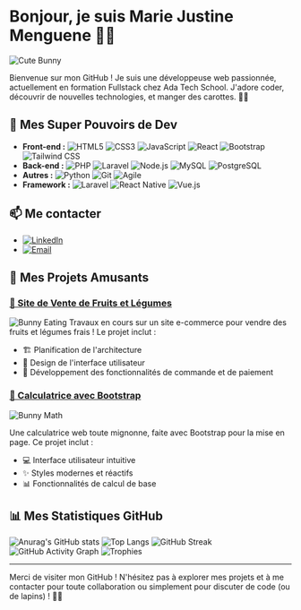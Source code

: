 # Bonjour, je suis Marie Justine Menguene 👋🐇

![Cute Bunny]()

Bienvenue sur mon GitHub ! Je suis une développeuse web passionnée, actuellement en formation Fullstack chez Ada Tech School. J'adore coder, découvrir de nouvelles technologies, et manger des carottes. 🥕🐰

## 🔧 Mes Super Pouvoirs de Dev
- **Front-end :** ![HTML5](https://img.shields.io/badge/HTML5-E34F26?style=flat&logo=html5&logoColor=white) ![CSS3](https://img.shields.io/badge/CSS3-1572B6?style=flat&logo=css3&logoColor=white) ![JavaScript](https://img.shields.io/badge/JavaScript-F7DF1E?style=flat&logo=javascript&logoColor=black) ![React](https://img.shields.io/badge/React-61DAFB?style=flat&logo=react&logoColor=black) ![Bootstrap](https://img.shields.io/badge/Bootstrap-7952B3?style=flat&logo=bootstrap&logoColor=white) ![Tailwind CSS](https://img.shields.io/badge/Tailwind_CSS-38B2AC?style=flat&logo=tailwind-css&logoColor=white)
- **Back-end :** ![PHP](https://img.shields.io/badge/PHP-777BB4?style=flat&logo=php&logoColor=white) ![Laravel](https://img.shields.io/badge/Laravel-FF2D20?style=flat&logo=laravel&logoColor=white) ![Node.js](https://img.shields.io/badge/Node.js-339933?style=flat&logo=node.js&logoColor=white) ![MySQL](https://img.shields.io/badge/MySQL-4479A1?style=flat&logo=mysql&logoColor=white) ![PostgreSQL](https://img.shields.io/badge/PostgreSQL-4169E1?style=flat&logo=postgresql&logoColor=white)
- **Autres :** ![Python](https://img.shields.io/badge/Python-3776AB?style=flat&logo=python&logoColor=white) ![Git](https://img.shields.io/badge/Git-F05032?style=flat&logo=git&logoColor=white) ![Agile](https://img.shields.io/badge/Agile-FFC107?style=flat&logo=agile&logoColor=black)
- **Framework :** ![Laravel](https://img.shields.io/badge/Laravel-FF2D20?style=flat&logo=laravel&logoColor=white) ![React Native](https://img.shields.io/badge/React_Native-20232A?style=flat&logo=react&logoColor=61DAFB) ![Vue.js](https://img.shields.io/badge/Vue.js-35495E?style=flat&logo=vue.js&logoColor=4FC08D)



## 📫 Me contacter
- [![LinkedIn](https://img.shields.io/badge/LinkedIn-0A66C2?style=flat&logo=linkedin&logoColor=white)](https://www.linkedin.com/in/marie-justine-menguene-681b45282)
- [![Email](https://img.shields.io/badge/Email-D14836?style=flat&logo=gmail&logoColor=white)](mailto:mariejuliemeng@yahoo.fr)

## 🚀 Mes Projets Amusants
### [🌿 Site de Vente de Fruits et Légumes](https://github.com/Marie86-alt/persositedevente)
![Bunny Eating](https://tenor.com/RIiJ.gif)
Travaux en cours sur un site e-commerce pour vendre des fruits et légumes frais ! Le projet inclut :
- 🏗️ Planification de l'architecture
- 🎨 Design de l'interface utilisateur
- 🛒 Développement des fonctionnalités de commande et de paiement

### [🧮 Calculatrice avec Bootstrap](https://github.com/Marie86-alt/perso-calculette)
![Bunny Math](https://media.giphy.com/media/xT0GqFUmNknIkOfs8U/giphy.gif)

Une calculatrice web toute mignonne, faite avec Bootstrap pour la mise en page. Ce projet inclut :
- 💻 Interface utilisateur intuitive
- ✨ Styles modernes et réactifs
- 📊 Fonctionnalités de calcul de base


## 📊 Mes Statistiques GitHub

![Anurag's GitHub stats](https://github-readme-stats.vercel.app/api?username=Marie86-alt&show_icons=true&theme=radical)
![Top Langs](https://github-readme-stats.vercel.app/api/top-langs/?username=Marie86-alt&layout=compact&theme=radical)
![GitHub Streak](https://github-readme-streak-stats.herokuapp.com/?user=Marie86-alt&theme=radical)
![GitHub Activity Graph](https://activity-graph.herokuapp.com/graph?username=Marie86-alt&theme=redical)
![Trophies](https://github-profile-trophy.vercel.app/?username=Marie86-alt&theme=radical)


---

Merci de visiter mon GitHub ! N'hésitez pas à explorer mes projets et à me contacter pour toute collaboration ou simplement pour discuter de code (ou de lapins) ! 🐇✨


